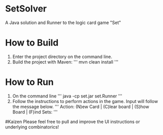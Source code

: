 # SetSolver
A Java solution and Runner to the logic card game "Set"

# How to Build
1. Enter the project directory on the command line.
2. Build the project with Maven:
'''
  mvn clean install
'''
# How to Run
1. On the command line
'''
  java -cp set.jar set.Runner
'''
2. Follow the instructions to perform actions in the game. Input will follow the message below.
'''
  Action: (N)ew Card | (C)lear board | (S)how Board | (F)ind Sets: 
'''

#Kaizen
Please feel free to pull and improve the UI instructions or underlying combinatorics!
